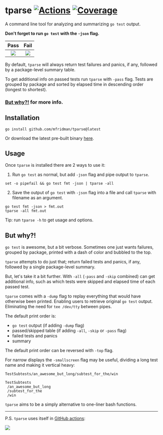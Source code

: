 # tparse  [![Actions](https://github.com/mfridman/tparse/workflows/CI/badge.svg)](https://github.com/mfridman/tparse) [![Coverage](http://gocover.io/_badge/github.com/mfridman/tparse/parse)](http://gocover.io/github.com/mfridman/tparse/parse)

A command line tool for analyzing and summarizing `go test` output.

**Don't forget to run `go test` with the `-json` flag.**

Pass            |  Fail
:-------------------------:|:-------------------------:
<img src="https://res.cloudinary.com/mfridman/image/upload/q_auto/v1600038958/projects/tparse/passed_rlnd0i.png" />  |  <img src="https://res.cloudinary.com/mfridman/image/upload/q_auto/v1600038958/projects/tparse/failed_zdka7h.png" />

By default, `tparse` will always return test failures and panics, if any, followed by a package-level summary table.

To get additional info on passed tests run `tparse` with `-pass` flag. Tests are grouped by package and sorted by elapsed time in descending order (longest to shortest).

### [But why?!](#but-why) for more info.

## Installation

    go install github.com/mfridman/tparse@latest

Or download the latest pre-built binary [here](https://github.com/mfridman/tparse/releases/latest).

## Usage

Once `tparse` is installed there are 2 ways to use it:

1. Run `go test` as normal, but add `-json` flag and pipe output to `tparse`.

```
set -o pipefail && go test fmt -json | tparse -all
```

2. Save the output of `go test` with `-json` flag into a file and call `tparse` with filename as an argument.

```
go test fmt -json > fmt.out
tparse -all fmt.out
```

Tip: run `tparse -h` to get usage and options.

## But why?!

`go test` is awesome, but a bit verbose. Sometimes one just wants failures, grouped by package, printed with a dash of color and bubbled to the top.

`tparse` attempts to do just that; return failed tests and panics, if any, followed by a single package-level summary.

But, let's take it a bit further. With `-all` (`-pass` and `-skip` combined) can get additional info, such as which tests were skipped and elapsed time of each passed test.

`tparse` comes with a `-dump` flag to replay everything that would have otherwise been printed. Enabling users to retrieve original `go test` output. Eliminating the need for `tee /dev/tty` between pipes.

The default print order is:
- `go test` output (if adding `-dump` flag)
- passed/skipped table (if adding `-all`, `-skip` or `-pass` flag)
- failed tests and panics
- summary

The default print order can be reversed with `-top` flag.

For narrow displays the `-smallscreen` flag may be useful, dividing a long test name and making it vertical heavy:

```
TestSubtests/an_awesome_but_long/subtest_for_the/win

TestSubtests
 /an_awesome_but_long
 /subtest_for_the
 /win
 ```

`tparse` aims to be a simply alternative to one-liner bash functions.

---

P.S. `tparse` uses itself in [GitHub actions](https://github.com/mfridman/tparse/commit/eb87ddcaa52ed83692b01f6e30f3bd98aee036a3/checks?check_suite_id=345829033#step:5:11):

<img src="https://res.cloudinary.com/mfridman/image/upload/v1575645347/projects/tparse/Screen_Shot_2019-12-06_at_10.15.22_AM_itviiy.png" />
